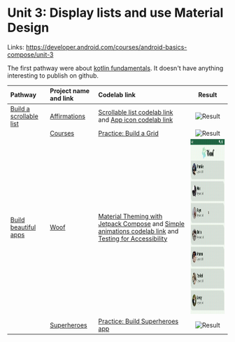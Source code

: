 # Unit 3: Display lists and use Material Design

Links: https://developer.android.com/courses/android-basics-compose/unit-3

The first pathway were
about [kotlin fundamentals](https://developer.android.com/courses/pathways/android-basics-compose-unit-3-pathway-1).
It doesn't have anything interesting to publish on github.

| Pathway                                                                                                           | Project name and link        | Codelab link                                                                                                                                                                                                                                                                                                                                                                   |                                Result                                 |
|:------------------------------------------------------------------------------------------------------------------|:-----------------------------|:-------------------------------------------------------------------------------------------------------------------------------------------------------------------------------------------------------------------------------------------------------------------------------------------------------------------------------------------------------------------------------|:---------------------------------------------------------------------:|
| [Build a scrollable list](https://developer.android.com/courses/pathways/android-basics-compose-unit-3-pathway-2) | [Affirmations](Affirmations) | [Scrollable list codelab link](https://developer.android.com/codelabs/basic-android-kotlin-compose-training-add-scrollable-list) and [App icon codelab link](https://developer.android.com/codelabs/basic-android-kotlin-compose-training-change-app-icon)                                                                                                                     | <img src="Affirmations/result/result.gif" alt="Result" height="400"/> |
|                                                                                                                   | [Courses](Courses)           | [Practice: Build a Grid](https://developer.android.com/codelabs/basic-android-kotlin-compose-practice-grid)                                                                                                                                                                                                                                                                    |   <img src="Courses/result/result.gif" alt="Result" height="400"/>    |
| [Build beautiful apps](https://developer.android.com/courses/pathways/android-basics-compose-unit-3-pathway-3)    | [Woof](Woof)                 | [Material Theming with Jetpack Compose](https://developer.android.com/codelabs/basic-android-kotlin-compose-material-theming) and [Simple animations codelab link](https://developer.android.com/codelabs/basic-android-kotlin-compose-woof-animation) and [Testing for Accessibility](https://developer.android.com/codelabs/basic-android-kotlin-compose-test-accessibility) |     <img src="Woof/result/result.gif" alt="Result" height="400"/>     |
|                                                                                                                   | [Superheroes](Superheroes)   | [Practice: Build Superheroes app](https://developer.android.com/codelabs/basic-android-kotlin-compose-practice-superheroes)                                                                                                                                                                                                                                                    | <img src="Superheroes/result/result.gif" alt="Result" height="400"/>  |
